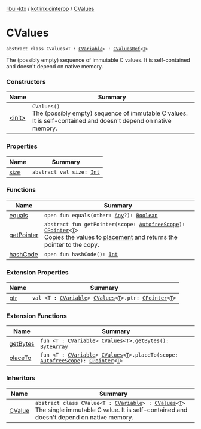 [libui-ktx](../../index.md) / [kotlinx.cinterop](../index.md) / [CValues](./index.md)

# CValues

`abstract class CValues<T : `[`CVariable`](../-c-variable/index.md)`> : `[`CValuesRef`](../-c-values-ref/index.md)`<`[`T`](index.md#T)`>`

The (possibly empty) sequence of immutable C values.
It is self-contained and doesn't depend on native memory.

### Constructors

| Name | Summary |
|---|---|
| [&lt;init&gt;](-init-.md) | `CValues()`<br>The (possibly empty) sequence of immutable C values. It is self-contained and doesn't depend on native memory. |

### Properties

| Name | Summary |
|---|---|
| [size](size.md) | `abstract val size: `[`Int`](https://kotlinlang.org/api/latest/jvm/stdlib/kotlin/-int/index.html) |

### Functions

| Name | Summary |
|---|---|
| [equals](equals.md) | `open fun equals(other: `[`Any`](https://kotlinlang.org/api/latest/jvm/stdlib/kotlin/-any/index.html)`?): `[`Boolean`](https://kotlinlang.org/api/latest/jvm/stdlib/kotlin/-boolean/index.html) |
| [getPointer](get-pointer.md) | `abstract fun getPointer(scope: `[`AutofreeScope`](../-autofree-scope/index.md)`): `[`CPointer`](../-c-pointer/index.md)`<`[`T`](index.md#T)`>`<br>Copies the values to [placement](#) and returns the pointer to the copy. |
| [hashCode](hash-code.md) | `open fun hashCode(): `[`Int`](https://kotlinlang.org/api/latest/jvm/stdlib/kotlin/-int/index.html) |

### Extension Properties

| Name | Summary |
|---|---|
| [ptr](../-mem-scope/ptr.md) | `val <T : `[`CVariable`](../-c-variable/index.md)`> `[`CValues`](./index.md)`<`[`T`](../-mem-scope/ptr.md#T)`>.ptr: `[`CPointer`](../-c-pointer/index.md)`<`[`T`](../-mem-scope/ptr.md#T)`>` |

### Extension Functions

| Name | Summary |
|---|---|
| [getBytes](../get-bytes.md) | `fun <T : `[`CVariable`](../-c-variable/index.md)`> `[`CValues`](./index.md)`<`[`T`](../get-bytes.md#T)`>.getBytes(): `[`ByteArray`](https://kotlinlang.org/api/latest/jvm/stdlib/kotlin/-byte-array/index.html) |
| [placeTo](../place-to.md) | `fun <T : `[`CVariable`](../-c-variable/index.md)`> `[`CValues`](./index.md)`<`[`T`](../place-to.md#T)`>.placeTo(scope: `[`AutofreeScope`](../-autofree-scope/index.md)`): `[`CPointer`](../-c-pointer/index.md)`<`[`T`](../place-to.md#T)`>` |

### Inheritors

| Name | Summary |
|---|---|
| [CValue](../-c-value/index.md) | `abstract class CValue<T : `[`CVariable`](../-c-variable/index.md)`> : `[`CValues`](./index.md)`<`[`T`](../-c-value/index.md#T)`>`<br>The single immutable C value. It is self-contained and doesn't depend on native memory. |
